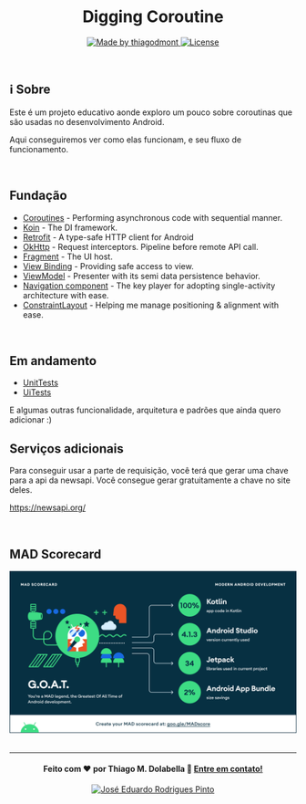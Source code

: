 <h1 align="center">Digging Coroutine</h1>

<p align="center">

  <a href="https://www.linkedin.com/in/thiago-monteiro-dolabella-74822231/">
    <img alt="Made by thiagodmont" src="https://img.shields.io/badge/made%20by-thiagodmont-brightgreen">
  </a>

  <a href="LICENSE">
    <img alt="License" src="https://img.shields.io/badge/license-MIT-%23F8952D">
  </a>
  
</p>

<br/>

## :information_source: Sobre

Este é um projeto educativo aonde exploro um pouco sobre coroutinas que são usadas no desenvolvimento Android.

Aqui conseguiremos ver como elas funcionam, e seu fluxo de funcionamento.

<br/>

## Fundação

- [Coroutines](https://developer.android.com/kotlin/coroutines) - Performing asynchronous code with sequential manner.
- [Koin](https://insert-koin.io/) - The DI framework.
- [Retrofit](https://square.github.io/retrofit/) - A type-safe HTTP client for Android
- [OkHttp](https://square.github.io/okhttp) - Request interceptors. Pipeline before remote API call.
- [Fragment](https://developer.android.com/guide/fragments) - The UI host.
- [View Binding](https://developer.android.com/topic/libraries/view-binding) - Providing safe access to view. 
- [ViewModel](https://developer.android.com/topic/libraries/architecture/viewmodel) - Presenter with its semi data persistence behavior.
- [Navigation component](https://developer.android.com/guide/navigation/navigation-getting-started) - The key player for adopting single-activity architecture with ease.
- [ConstraintLayout](https://developer.android.com/reference/androidx/constraintlayout/widget/ConstraintLayout) - Helping me manage positioning & alignment with ease. 

<br/>

## Em andamento

- [UnitTests](https://kotlin.github.io/kotlinx.coroutines/kotlinx-coroutines-test/)
- [UiTests](https://developer.android.com/training/testing/espresso)

E algumas outras funcionalidade, arquitetura e padrões que ainda quero adicionar :)

## Serviços adicionais

Para conseguir usar a parte de requisição, você terá que gerar uma chave para a api da newsapi. Você consegue gerar gratuitamente a chave no site deles.

https://newsapi.org/

<br/>

## MAD Scorecard
[<img src="assets/madscore.png">](https://madscorecard.withgoogle.com/scorecards/1984489065/)
<br/>
<br/>

---

<h4 align="center">
  Feito com ❤️ por Thiago M. Dolabella 👋️ <a href="mailto:thiago.dmont@gmail.com">Entre em contato!</a>
</h4>

<p align="center">
  <a href="https://www.linkedin.com/in/thiago-monteiro-dolabella-74822231/">
    <img alt="José Eduardo Rodrigues Pinto" src="https://img.shields.io/badge/LinkedIn-thiagodolabella-0e76a8?style=flat&logoColor=white&logo=linkedin">
  </a>
</p>